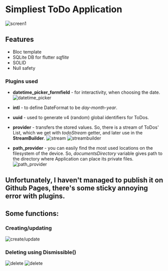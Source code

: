 # Simpliest ToDo Application

![screen1](https://i.imgur.com/m5aycC2.png)

## Features
- Bloc template
- SQLite DB for flutter *sqflite*
- SOLID
- Null safety

### Plugins used
- **datetime_picker_formfield** - for interactivity, when choosing the date.
![datetime_picker](https://i.imgur.com/EKWIKEj.png)

- **intl** - to define DateFormat to be *day-month-year*.

- **uuid** - used to generate v4 (random) global identifiers for ToDos.

- **provider** - transfers the stored values. So, there is a stream of ToDos' List, which we get with *todoStream* getter, and later use in the **StreamBuilder**.
![stream](https://i.imgur.com/qgd8IDe.png)
![streambuilder](https://i.imgur.com/nFFisNV.png)

- **path_provider** - you can easily find the most used locations on the filesystem of the device. So, *documentsDirectory* variable gives path to the directory where Application can place its private files.
![path_provider](https://i.imgur.com/hZ6PSqj.png)

## Unfortunately, I haven't managed to publish it on Github Pages, there's some sticky annoying error with plugins.

## Some functions:
### Creating/updating
![create/update](https://i.imgur.com/Y0osnPv.png)

### Deleting using Dismissible()
![delete](https://i.imgur.com/3B2cYnB.png)
![delete](https://i.imgur.com/WTEq4Zv.png)